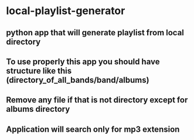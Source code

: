 # local-playlist-generator

## python app that will generate playlist from local directory
## To use properly this app you should have structure like this (directory_of_all_bands/band/albums)
## Remove any file if that is not directory except for albums directory
## Application will search only for mp3 extension
